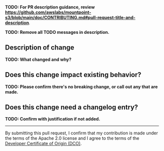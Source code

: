 **TODO: For PR description guidance, review https://github.com/awslabs/mountpoint-s3/blob/main/doc/CONTRIBUTING.md#pull-request-title-and-description**.

**TODO: Remove all TODO messages in description.**

## Description of change

**TODO: What changed and why?**

## Does this change impact existing behavior?

**TODO: Please confirm there's no breaking change, or call out any that are made.**

## Does this change need a changelog entry?

**TODO: Confirm with justification if not added.**

---

By submitting this pull request, I confirm that my contribution is made under the terms of the Apache 2.0 license and I agree to the terms of the [Developer Certificate of Origin (DCO)](https://developercertificate.org/).
